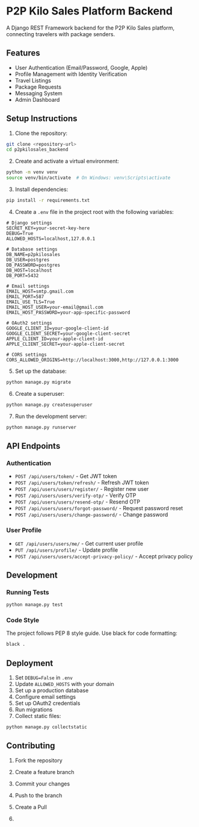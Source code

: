 # P2P Kilo Sales Platform Backend

A Django REST Framework backend for the P2P Kilo Sales platform, connecting travelers with package senders.

## Features

- User Authentication (Email/Password, Google, Apple)
- Profile Management with Identity Verification
- Travel Listings
- Package Requests
- Messaging System
- Admin Dashboard

## Setup Instructions

1. Clone the repository:
```bash
git clone <repository-url>
cd p2pkilosales_backend
```

2. Create and activate a virtual environment:
```bash
python -m venv venv
source venv/bin/activate  # On Windows: venv\Scripts\activate
```

3. Install dependencies:
```bash
pip install -r requirements.txt
```

4. Create a `.env` file in the project root with the following variables:
```env
# Django settings
SECRET_KEY=your-secret-key-here
DEBUG=True
ALLOWED_HOSTS=localhost,127.0.0.1

# Database settings
DB_NAME=p2pkilosales
DB_USER=postgres
DB_PASSWORD=postgres
DB_HOST=localhost
DB_PORT=5432

# Email settings
EMAIL_HOST=smtp.gmail.com
EMAIL_PORT=587
EMAIL_USE_TLS=True
EMAIL_HOST_USER=your-email@gmail.com
EMAIL_HOST_PASSWORD=your-app-specific-password

# OAuth2 settings
GOOGLE_CLIENT_ID=your-google-client-id
GOOGLE_CLIENT_SECRET=your-google-client-secret
APPLE_CLIENT_ID=your-apple-client-id
APPLE_CLIENT_SECRET=your-apple-client-secret

# CORS settings
CORS_ALLOWED_ORIGINS=http://localhost:3000,http://127.0.0.1:3000
```

5. Set up the database:
```bash
python manage.py migrate
```

6. Create a superuser:
```bash
python manage.py createsuperuser
```

7. Run the development server:
```bash
python manage.py runserver
```

## API Endpoints

### Authentication
- `POST /api/users/token/` - Get JWT token
- `POST /api/users/token/refresh/` - Refresh JWT token
- `POST /api/users/users/register/` - Register new user
- `POST /api/users/users/verify-otp/` - Verify OTP
- `POST /api/users/users/resend-otp/` - Resend OTP
- `POST /api/users/users/forgot-password/` - Request password reset
- `POST /api/users/users/change-password/` - Change password

### User Profile
- `GET /api/users/users/me/` - Get current user profile
- `PUT /api/users/profile/` - Update profile
- `POST /api/users/users/accept-privacy-policy/` - Accept privacy policy

## Development

### Running Tests
```bash
python manage.py test
```

### Code Style
The project follows PEP 8 style guide. Use black for code formatting:
```bash
black .
```

## Deployment

1. Set `DEBUG=False` in `.env`
2. Update `ALLOWED_HOSTS` with your domain
3. Set up a production database
4. Configure email settings
5. Set up OAuth2 credentials
6. Run migrations
7. Collect static files:
```bash
python manage.py collectstatic
```

## Contributing

1. Fork the repository
2. Create a feature branch
3. Commit your changes
4. Push to the branch
5. Create a Pull 

6. 
